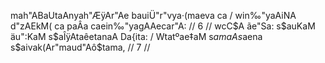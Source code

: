 mah"ABaUtaAnyah"ÆÿAr"Ae bauiÜ"r"vya·(maeva ca /
win‰"yaAiNA d"zAEkM( ca paÂa caein‰"yagAAecar"A: // 6 //
wcC$A ãe"Sa: s$auKaM äu":KaM s$aÎÿAtaêetanaA Da{ita: /
Wtatºae‡aM s$amaAs$aena s$aivak(Ar"maud"Aô$tama, // 7 //